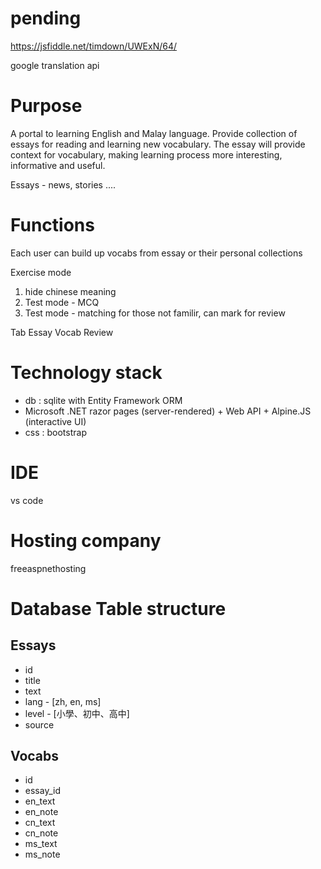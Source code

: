 # pending

https://jsfiddle.net/timdown/UWExN/64/

google translation api




# Purpose

A portal to learning English and Malay language.
Provide collection of essays for reading and learning new vocabulary. The essay will provide context for vocabulary, making learning process more interesting, informative and useful. 

Essays - news, stories ....

# Functions
Each user can build up vocabs from essay or their personal collections

Exercise mode
1. hide chinese meaning
2. Test mode - MCQ
3. Test mode - matching
for those not familir, can mark for review

Tab
Essay
Vocab
Review

# Technology stack
- db : sqlite with Entity Framework ORM
- Microsoft .NET razor pages (server-rendered) + Web API + Alpine.JS (interactive UI)
- css : bootstrap

# IDE
vs code

# Hosting company
freeaspnethosting


# Database Table structure

## Essays

- id
- title
- text
- lang - [zh, en, ms]
- level - [小學、初中、高中]
- source
  
## Vocabs
- id
- essay_id
- en_text
- en_note
- cn_text
- cn_note
- ms_text
- ms_note
